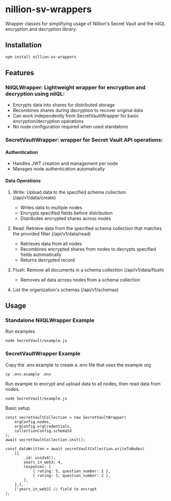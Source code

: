 # nillion-sv-wrappers

Wrapper classes for simplifying usage of Nillion's Secret Vault and the nilQL encryption and decryption library.

## Installation

```bash
npm install nillion-sv-wrappers
```

## Features

### NilQLWrapper: Lightweight wrapper for encryption and decryption using nilQL:

- Encrypts data into shares for distributed storage
- Recombines shares during decryption to recover original data
- Can work independently from SecretVaultWrapper for basic encryption/decryption operations
- No node configuration required when used standalone

### SecretVaultWrapper: wrapper for Secret Vault API operations:

#### Authentication

- Handles JWT creation and management per node
- Manages node authentication automatically

#### Data Operations

1. Write: Upload data to the specified schema collection (/api/v1/data/create)

   - Writes data to multiple nodes
   - Encrypts specified fields before distribution
   - Distributes encrypted shares across nodes

2. Read: Retrieve data from the specified schema collection that matches the provided filter (/api/v1/data/read)

   - Retrieves data from all nodes
   - Recombines encrypted shares from nodes to decrypts specified fields automatically
   - Returns decrypted record

3. Flush: Remove all documents in a schema collection (/api/v1/data/flush)

   - Removes all data across nodes from a schema collection

4. List the organization's schemas (/api/v1/schemas)

## Usage

### Standalone NilQLWrapper Example

Run examples

```
node SecretVault/example.js
```

### SecretVaultWrapper Example

Copy the .env.example to create a .env file that uses the example org

```
cp .env.example .env
```

Run example to encrypt and upload data to all nodes, then read data from nodes.

```
node SecretVault/example.js
```

Basic setup

```
const secretVaultCollection = new SecretVaultWrapper(
    orgConfig.nodes,
    orgConfig.orgCredentials,
    collectionConfig.schemaId
);
await secretVaultCollection.init();

const dataWritten = await secretVaultCollection.writeToNodes(
    [{
        _id: uuidv4(),
        years_in_web3: 4,
        responses: [
            { rating: 5, question_number: 1 },
            { rating: 3, question_number: 2 },
        ],
    },],
    ['years_in_web3] // field to encrypt
);
```
